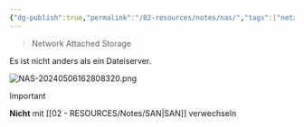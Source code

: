 ```yaml
---
{"dg-publish":true,"permalink":"/02-resources/notes/nas/","tags":["netzwerk","speicher","prüfungsrelevant"]}
---
```


> Network Attached Storage

Es ist nicht anders als ein Dateiserver.

![NAS-20240506162808320.png](/img/user/02%20-%20RESOURCES/Files/IMGs/NAS-20240506162808320.png)

>[!important] 
>**Nicht** mit [[02 - RESOURCES/Notes/SAN\|SAN]] verwechseln
